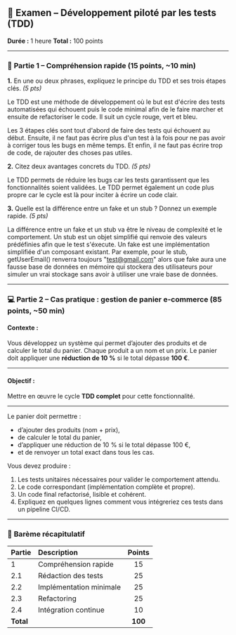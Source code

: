 ## 🧩 **Examen – Développement piloté par les tests (TDD)**

**Durée :** 1 heure
**Total :** 100 points

---

### 🧠 **Partie 1 – Compréhension rapide (15 points, ~10 min)**

**1.** En une ou deux phrases, expliquez le principe du TDD et ses trois étapes clés. *(5 pts)*

Le TDD est une méthode de développement où le but est d'écrire des tests automatisées qui échouent puis le code minimal afin de le faire marcher et ensuite de refactoriser le code. Il suit un cycle rouge, vert et bleu.

Les 3 étapes clés sont tout d'abord de faire des tests qui échouent au début. Ensuite, il ne faut pas écrire plus d'un test à la fois pour ne pas avoir à corriger tous les bugs en même temps. Et enfin, il ne faut pas écrire trop de code, de rajouter des choses pas utiles.

**2.** Citez deux avantages concrets du TDD. *(5 pts)*

Le TDD permets de réduire les bugs car les tests garantissent que les fonctionnalités soient validées.
Le TDD permet également un code plus propre car le cycle est là pour inciter à écrire un code clair.

**3.** Quelle est la différence entre un fake et un stub ? Donnez un exemple rapide. *(5 pts)*

La différence entre un fake et un stub va être le niveau de complexité et le comportement. Un stub est un objet simplifié qui renvoie des valeurs prédéfinies afin que le test s'éxecute. Un fake est une implémentation simplifiée d'un composant existant.
Par exemple, pour le stub, getUserEmail() renverra toujours "test@gmail.com" alors que fake aura une fausse base de données en mémoire qui stockera des utilisateurs pour simuler un vrai stockage sans avoir à utiliser une vraie base de données.

---

### 💻 **Partie 2 – Cas pratique : gestion de panier e-commerce (85 points, ~50 min)**

#### **Contexte :**

Vous développez un système qui permet d’ajouter des produits et de calculer le total du panier.
Chaque produit a un nom et un prix. Le panier doit appliquer une **réduction de 10 %** si le total dépasse **100 €**.

---

#### **Objectif :**

Mettre en œuvre le cycle **TDD complet** pour cette fonctionnalité.

---


Le panier doit permettre :

- d’ajouter des produits (nom + prix),
- de calculer le total du panier,
- d’appliquer une réduction de 10 % si le total dépasse 100 €,
- et de renvoyer un total exact dans tous les cas.

Vous devez produire :

1. Les tests unitaires nécessaires pour valider le comportement attendu.
2. Le code correspondant (implémentation complète et propre).
3. Un code final refactorisé, lisible et cohérent.
4. Expliquez en quelques lignes comment vous intégreriez ces tests dans un pipeline CI/CD.

---

### 🧾 **Barème récapitulatif**

| Partie    | Description             |  Points |
| :-------- | :---------------------- | :-----: |
| 1         | Compréhension rapide    |    15   |
| 2.1       | Rédaction des tests     |    25   |
| 2.2       | Implémentation minimale |    25   |
| 2.3       | Refactoring             |    25   |
| 2.4       | Intégration continue    |    10   |
| **Total** |                         | **100** |